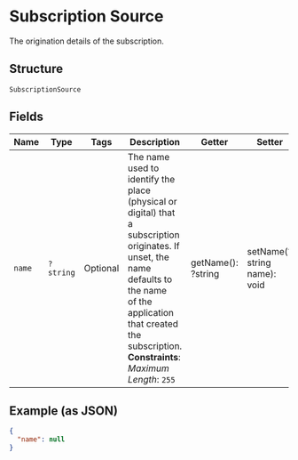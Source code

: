 
# Subscription Source

The origination details of the subscription.

## Structure

`SubscriptionSource`

## Fields

| Name | Type | Tags | Description | Getter | Setter |
|  --- | --- | --- | --- | --- | --- |
| `name` | `?string` | Optional | The name used to identify the place (physical or digital) that<br>a subscription originates. If unset, the name defaults to the name<br>of the application that created the subscription.<br>**Constraints**: *Maximum Length*: `255` | getName(): ?string | setName(?string name): void |

## Example (as JSON)

```json
{
  "name": null
}
```


